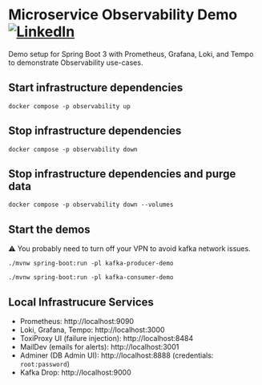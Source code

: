 # Microservice Observability Demo    [![LinkedIn](https://img.shields.io/badge/LinkedIn-0077B5?style=for-the-badge&logo=linkedin&logoColor=white)](https://linkedin.com/in/wandi)

Demo setup for Spring Boot 3 with Prometheus, Grafana, Loki, and Tempo to demonstrate Observability use-cases.

## Start infrastructure dependencies

```shell
docker compose -p observability up 
```

## Stop infrastructure dependencies

```shell
docker compose -p observability down
```

## Stop infrastructure dependencies and purge data

```shell
docker compose -p observability down --volumes 
```

## Start the demos

:warning:
You probably need to turn off your VPN to avoid kafka network issues.

```shell
./mvnw spring-boot:run -pl kafka-producer-demo
```

```shell
./mvnw spring-boot:run -pl kafka-consumer-demo
```

## Local Infrastrucure Services

- Prometheus: http://localhost:9090
- Loki, Grafana, Tempo: http://localhost:3000
- ToxiProxy UI (failure injection): http://localhost:8484
- MailDev (emails for alerts): http://localhost:3001
- Adminer (DB Admin UI): http://localhost:8888 (credentials: `root:password`)
- Kafka Drop: http://localhost:9000
